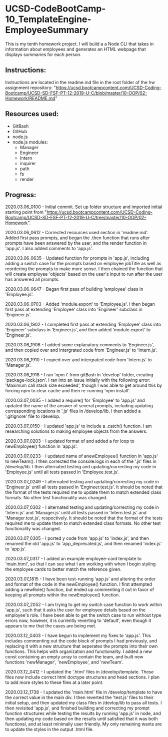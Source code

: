 # UCSD-CodeBootCamp-10_TemplateEngine-EmployeeSummary
This is my tenth homework project.  I will build a a Node CLI that takes in information about employees and generates an HTML webpage that displays summaries for each person.

Instructions:
------------
Instructions are located in the readme.md file in the root folder of the hw assignment repository: "https://ucsd.bootcampcontent.com/UCSD-Coding-Bootcamp/UCSD-SD-FSF-PT-12-2019-U-C/blob/master/10-OOP/02-Homework/README.md"


Resources used:
------------
- GitBash
- GitHub
- node.js
- node.js modules:
	- Manager
	- Engineer
	- Intern
	- inquirer
	- path
	- fs
	- render


Progress:
------------
2020.03.06_0100 - Initial commit. Set up folder structure and imported initial starting point from "https://ucsd.bootcampcontent.com/UCSD-Coding-Bootcamp/UCSD-SD-FSF-PT-12-2019-U-C/tree/master/10-OOP/02-Homework".

2020.03.06_0612 - Corrected resources used section in 'readme.md'.  Added first pass prompts, and began the .then function that runs after prompts have been answered by the user, and the render function in 'app.js'.  I also added comments to 'app.js'.

2020.03.06_0635 - Updated function for prompts in 'app.js', including adding a switch case for the prompts based on employee jobTitle as well as reordering the prompts to make more sense.  I then chained the function that will create employee 'objects' based on the user's input to run after the user has answered all prompts.

2020.03.06_0647 - Began first pass of building 'employee' class in 'Employee.js'.

2020.03.06_0703 - Added 'module.export' to 'Employee.js'.  I then began first pass at extending 'Employee' class into 'Engineer' subclass in 'Engineer.js'.

2020.03.06_1902 - I completed first pass at extending 'Employee' class into 'Engineer' subclass in 'Engineer.js', and then added 'module.export' to 'Engineer.js'. 

2020.03.06_1906 - I added some explanatory comments to 'Engineer.js', and then copied over and intergrated code from 'Engineer.js' to 'Intern.js'.

2020.03.06_1910 - I copied over and intergrated code from 'Intern.js' to 'Manager.js'.

2020.03.06_1918 - I ran 'npm i' from gitBash in 'develop' folder, creating 'package-lock.json'.  I ran into an issue initially with the following error: 'Maximum call stack size exceeded', though I was able to get around this by forcing npm to clear cache and then re-running 'npm install'.

2020.03.07_0035 - I added a require() for 'Employee' to 'app.js' and updated the name of the answer of several prompts, including updating corresponding locations in '.js' files in /develop/lib.  I then added a '.gitignore' file to /develop.

2020.03.07_0150 - I updated 'app.js' to include a .catch() function.  I am researching solutions to making employee objects from the answers.

2020.03.07_0203 - I updated format of and added a for loop to newEmployee() function in 'app.js'.

2020.03.07_0233 - I updated name of anewEmployee() function in 'app.js' to newTeam(). I then corrected the console.logs in each of the '.js' files in /develop/lib.  I then alternated testing and updating/correcting my code in 'Employee.js' until all tests passed in 'Employee.test.js'.

2020.03.07_0249 - I alternated testing and updating/correcting my code in 'Engineer.js' until all tests passed in 'Engineer.test.js'.  It should be noted that the format of the tests required me to update them to match extended class formats.  No other test functionality was changed.

2020.03.07_0302 - I alternated testing and updating/correcting my code in 'Intern.js' and 'Manager.js' until all tests passed in 'Intern.test.js' and 'Manager.test.js', respectively.  It should be noted that the format of the tests required me to update them to match extended class formats.  No other test functionality was changed.

2020.03.07_0305 - I ported y code from 'app.js' to 'index,js', and then renamed the old 'app.js' to 'app_deprecated.js', and then renamed 'index.js' to 'app.js'.

2020.03.07_0317 - I added an example employee-card template to 'main.html', so that I can see what I am working with when I begin styling the employee cards to better match the reference given. 

2020.03.07_1815 - I have been test-running 'app.js' and altering the order and format of the code in the newEmployee() function. I first attempted adding a newRole() function, but ended up commenting it out in favor of keeping all prompts within the newEmployee() function.

2020.03.07_2052 - I am trying to get my switch case function to work within 'app.js', such that it asks the user for employee details based on the employee's role.  I have been able to get the switch case to run without type errors now, however, it is currently reverting to 'default', even though it appears to me that the cases are being met.  

2020.03.12_0403 - I have begun to implement my fixes to 'app.js'.  This includes commenting out the code block of prompts I had previously, and replacing it with a new structure that seperates the prompts into their own functions.  This helps with organization and functionality.  I added a new const containing an empty array to contain the team, and built new functions 'newManager', 'newEmployee', and 'newTeam'.

2020.03.12_0412 - I updated the '.html' files in /develop/template.  These files now include correct html doctype structures and head sections.  I plan to add more styles to these files at a later point.

2020.03.12_1738 - I updated the 'main.html' file in /develop/template to have the correct value in the main div.  I then reverted the 'test.js' files to their initial setup, and then updated my class files in /devlop/lib to pass all tests.  I then revisited 'app.js', and finished building and correcting my prompt function structures while testing the results by running 'app.js' in node, and then updating my code based on the results until satisfied that it was both functional, and at least minimally user friendly.  My only remaining wants are to update the styles in the output .html file.
